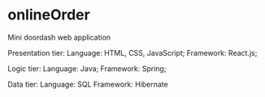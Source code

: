 # onlineOrder
Mini doordash web application

Presentation tier: 
Language: HTML, CSS, JavaScript;
Framework: React.js;

Logic tier: 
Language: Java;
Framework: Spring;

Data tier:
Language: SQL
Framework: Hibernate
